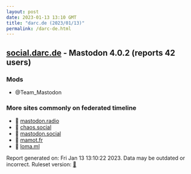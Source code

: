 ```yaml
---
layout: post
date: 2023-01-13 13:10 GMT
title: "darc.de (2023/01/13)"
permalink: /darc-de.html
---
```


## [social.darc.de](https://social.darc.de) - Mastodon 4.0.2 (reports 42 users)

### Mods
 * @Team_Mastodon

### More sites commonly on federated timeline

* 🐘 [mastodon.radio](/mastodon-radio.html)
* 🐘 [chaos.social](/chaos-social.html)
* 🐘 [mastodon.social](/mastodon-social.html)
* 🐘 [mamot.fr](/mamot-fr.html)
* 🐘 [loma.ml](/loma-ml.html)

Report generated on: Fri Jan 13 13:10:22 2023. Data may be outdated or incorrect.
Ruleset version: [🧁](/version-cupcake)
